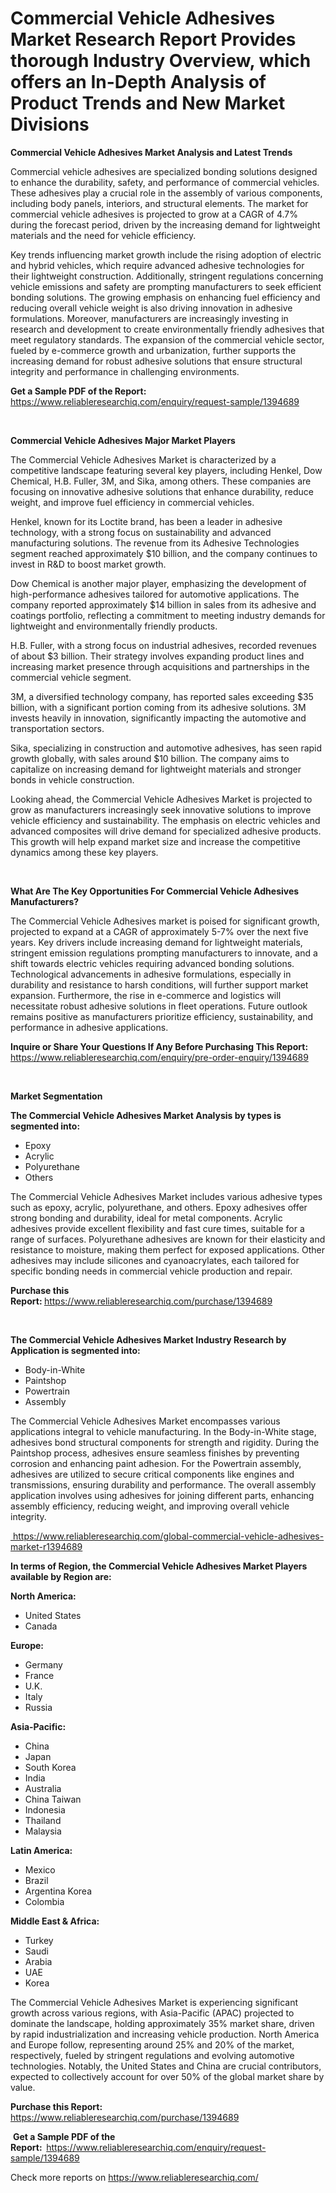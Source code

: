 <p><h1>Commercial Vehicle Adhesives Market Research Report Provides thorough Industry Overview, which offers an In-Depth Analysis of Product Trends and New Market Divisions</h1></p><p><strong>Commercial Vehicle Adhesives Market Analysis and Latest Trends</strong></p>
<p><p>Commercial vehicle adhesives are specialized bonding solutions designed to enhance the durability, safety, and performance of commercial vehicles. These adhesives play a crucial role in the assembly of various components, including body panels, interiors, and structural elements. The market for commercial vehicle adhesives is projected to grow at a CAGR of 4.7% during the forecast period, driven by the increasing demand for lightweight materials and the need for vehicle efficiency.</p><p>Key trends influencing market growth include the rising adoption of electric and hybrid vehicles, which require advanced adhesive technologies for their lightweight construction. Additionally, stringent regulations concerning vehicle emissions and safety are prompting manufacturers to seek efficient bonding solutions. The growing emphasis on enhancing fuel efficiency and reducing overall vehicle weight is also driving innovation in adhesive formulations. Moreover, manufacturers are increasingly investing in research and development to create environmentally friendly adhesives that meet regulatory standards. The expansion of the commercial vehicle sector, fueled by e-commerce growth and urbanization, further supports the increasing demand for robust adhesive solutions that ensure structural integrity and performance in challenging environments.</p></p>
<p><strong>Get a Sample PDF of the Report:&nbsp;</strong> <a href="https://www.reliableresearchiq.com/enquiry/request-sample/1394689?utm_campaign=2883&utm_medium=2&utm_source=Github&utm_content=ia&utm_term=22032025&utm_id=commercial-vehicle-adhesives">https://www.reliableresearchiq.com/enquiry/request-sample/1394689</a></p>
<p>&nbsp;</p>
<p><strong>Commercial Vehicle Adhesives Major Market Players</strong></p>
<p><p>The Commercial Vehicle Adhesives Market is characterized by a competitive landscape featuring several key players, including Henkel, Dow Chemical, H.B. Fuller, 3M, and Sika, among others. These companies are focusing on innovative adhesive solutions that enhance durability, reduce weight, and improve fuel efficiency in commercial vehicles.</p><p>Henkel, known for its Loctite brand, has been a leader in adhesive technology, with a strong focus on sustainability and advanced manufacturing solutions. The revenue from its Adhesive Technologies segment reached approximately $10 billion, and the company continues to invest in R&D to boost market growth.</p><p>Dow Chemical is another major player, emphasizing the development of high-performance adhesives tailored for automotive applications. The company reported approximately $14 billion in sales from its adhesive and coatings portfolio, reflecting a commitment to meeting industry demands for lightweight and environmentally friendly products.</p><p>H.B. Fuller, with a strong focus on industrial adhesives, recorded revenues of about $3 billion. Their strategy involves expanding product lines and increasing market presence through acquisitions and partnerships in the commercial vehicle segment.</p><p>3M, a diversified technology company, has reported sales exceeding $35 billion, with a significant portion coming from its adhesive solutions. 3M invests heavily in innovation, significantly impacting the automotive and transportation sectors.</p><p>Sika, specializing in construction and automotive adhesives, has seen rapid growth globally, with sales around $10 billion. The company aims to capitalize on increasing demand for lightweight materials and stronger bonds in vehicle construction.</p><p>Looking ahead, the Commercial Vehicle Adhesives Market is projected to grow as manufacturers increasingly seek innovative solutions to improve vehicle efficiency and sustainability. The emphasis on electric vehicles and advanced composites will drive demand for specialized adhesive products. This growth will help expand market size and increase the competitive dynamics among these key players.</p></p>
<p>&nbsp;</p>
<p><strong>What Are The Key Opportunities For Commercial Vehicle Adhesives Manufacturers?</strong></p>
<p><p>The Commercial Vehicle Adhesives market is poised for significant growth, projected to expand at a CAGR of approximately 5-7% over the next five years. Key drivers include increasing demand for lightweight materials, stringent emission regulations prompting manufacturers to innovate, and a shift towards electric vehicles requiring advanced bonding solutions. Technological advancements in adhesive formulations, especially in durability and resistance to harsh conditions, will further support market expansion. Furthermore, the rise in e-commerce and logistics will necessitate robust adhesive solutions in fleet operations. Future outlook remains positive as manufacturers prioritize efficiency, sustainability, and performance in adhesive applications.</p></p>
<p><strong>Inquire or Share Your Questions If Any Before Purchasing This Report:</strong> <a href="https://www.reliableresearchiq.com/enquiry/pre-order-enquiry/1394689?utm_campaign=2883&utm_medium=2&utm_source=Github&utm_content=ia&utm_term=22032025&utm_id=commercial-vehicle-adhesives">https://www.reliableresearchiq.com/enquiry/pre-order-enquiry/1394689</a></p>
<p>&nbsp;</p>
<p><strong>Market Segmentation</strong></p>
<p><strong>The Commercial Vehicle Adhesives Market Analysis by types is segmented into:</strong></p>
<p><ul><li>Epoxy</li><li>Acrylic</li><li>Polyurethane</li><li>Others</li></ul></p>
<p><p>The Commercial Vehicle Adhesives Market includes various adhesive types such as epoxy, acrylic, polyurethane, and others. Epoxy adhesives offer strong bonding and durability, ideal for metal components. Acrylic adhesives provide excellent flexibility and fast cure times, suitable for a range of surfaces. Polyurethane adhesives are known for their elasticity and resistance to moisture, making them perfect for exposed applications. Other adhesives may include silicones and cyanoacrylates, each tailored for specific bonding needs in commercial vehicle production and repair.</p></p>
<p><strong>Purchase this Report:&nbsp;</strong><a href="https://www.reliableresearchiq.com/purchase/1394689?utm_campaign=2883&utm_medium=2&utm_source=Github&utm_content=ia&utm_term=22032025&utm_id=commercial-vehicle-adhesives">https://www.reliableresearchiq.com/purchase/1394689</a></p>
<p>&nbsp;</p>
<p><strong>The Commercial Vehicle Adhesives Market Industry Research by Application is segmented into:</strong></p>
<p><ul><li>Body-in-White</li><li>Paintshop</li><li>Powertrain</li><li>Assembly</li></ul></p>
<p><p>The Commercial Vehicle Adhesives Market encompasses various applications integral to vehicle manufacturing. In the Body-in-White stage, adhesives bond structural components for strength and rigidity. During the Paintshop process, adhesives ensure seamless finishes by preventing corrosion and enhancing paint adhesion. For the Powertrain assembly, adhesives are utilized to secure critical components like engines and transmissions, ensuring durability and performance. The overall assembly application involves using adhesives for joining different parts, enhancing assembly efficiency, reducing weight, and improving overall vehicle integrity.</p></p>
<p><a href="https://www.reliableresearchiq.com/global-commercial-vehicle-adhesives-market-r1394689?utm_campaign=2883&utm_medium=2&utm_source=Github&utm_content=ia&utm_term=22032025&utm_id=commercial-vehicle-adhesives">&nbsp;https://www.reliableresearchiq.com/global-commercial-vehicle-adhesives-market-r1394689</a></p>
<p><strong>In terms of Region, the Commercial Vehicle Adhesives Market Players available by Region are:</strong></p>
<p>
    <p> <strong> North America: </strong>
        <ul>
            <li>United States</li>
            <li>Canada</li>
        </ul>
        </p> 
    <p> <strong> Europe: </strong>
        <ul>
            <li>Germany</li>
            <li>France</li>
            <li>U.K.</li>
            <li>Italy</li>
            <li>Russia</li>
        </ul>
        </p> 
    <p> <strong> Asia-Pacific: </strong>
        <ul>
            <li>China</li>
            <li>Japan</li>
            <li>South Korea</li>
            <li>India</li>
            <li>Australia</li>
            <li>China Taiwan</li>
            <li>Indonesia</li>
            <li>Thailand</li>
            <li>Malaysia</li>
        </ul>
        </p> 
    <p> <strong> Latin America: </strong>
        <ul>
            <li>Mexico</li>
            <li>Brazil</li>
            <li>Argentina Korea</li>
            <li>Colombia</li>
        </ul>
        </p> 
    <p> <strong> Middle East & Africa: </strong>
        <ul>
            <li>Turkey</li>
            <li>Saudi</li>
            <li>Arabia</li>
            <li>UAE</li>
            <li>Korea</li>
        </ul>
    </p>
    </p>
<p><p>The Commercial Vehicle Adhesives Market is experiencing significant growth across various regions, with Asia-Pacific (APAC) projected to dominate the landscape, holding approximately 35% market share, driven by rapid industrialization and increasing vehicle production. North America and Europe follow, representing around 25% and 20% of the market, respectively, fueled by stringent regulations and evolving automotive technologies. Notably, the United States and China are crucial contributors, expected to collectively account for over 50% of the global market share by value.</p></p>
<p><strong>Purchase this Report: </strong><a href="https://www.reliableresearchiq.com/purchase/1394689?utm_campaign=2883&utm_medium=2&utm_source=Github&utm_content=ia&utm_term=22032025&utm_id=commercial-vehicle-adhesives">https://www.reliableresearchiq.com/purchase/1394689</a></p>
<p>&nbsp;<strong>Get a Sample PDF of the Report:&nbsp;&nbsp;</strong><a href="https://www.reliableresearchiq.com/enquiry/request-sample/1394689?utm_campaign=2883&utm_medium=2&utm_source=Github&utm_content=ia&utm_term=22032025&utm_id=commercial-vehicle-adhesives">https://www.reliableresearchiq.com/enquiry/request-sample/1394689</a></p>
<p><strong></strong></p>
<p>Check more reports on <a href="https://www.reliableresearchiq.com/?utm_campaign=2883&utm_medium=2&utm_source=Github&utm_content=ia&utm_term=22032025&utm_id=commercial-vehicle-adhesives">https://www.reliableresearchiq.com/</a></p>